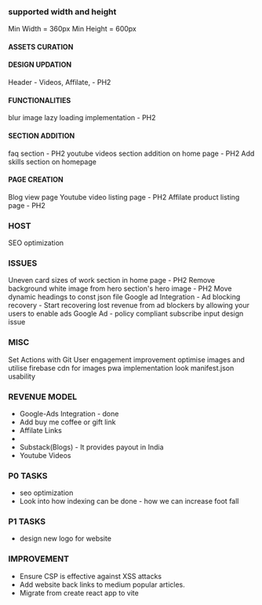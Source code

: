 ### supported width and height
Min Width = 360px
Min Height = 600px

<!-- JAN 1 - UPDATE -->
#### ASSETS CURATION

#### DESIGN UPDATION
Header - Videos, Affilate, - PH2

#### FUNCTIONALITIES
blur image lazy loading implementation - PH2

#### SECTION ADDITION
faq section - PH2
youtube videos section addition on home page - PH2
Add skills section on homepage

#### PAGE CREATION
Blog view page
Youtube video listing page - PH2
Affilate product listing page  - PH2

### HOST
SEO optimization

### ISSUES
Uneven card sizes of work section in home page - PH2
Remove background white image from hero section's hero image - PH2
Move dynamic headings to const json file
Google ad Integration - Ad blocking recovery - Start recovering lost revenue from ad blockers by allowing your users to enable ads
Google Ad - policy compliant
subscribe input design issue

### MISC
Set Actions with Git
User engagement improvement
optimise images and utilise firebase cdn for images
pwa implementation
look manifest.json usability

### REVENUE MODEL
- Google-Ads Integration - done
- Add buy me coffee or gift link
- Affilate Links
- 
- Substack(Blogs) - It provides payout in India
- Youtube Videos

### P0 TASKS
- seo optimization
- Look into how indexing can be done - how we can increase foot fall

### P1 TASKS
- design new logo for website

### IMPROVEMENT
- Ensure CSP is effective against XSS attacks
- Add website back links to medium popular articles.
- Migrate from create react app to vite